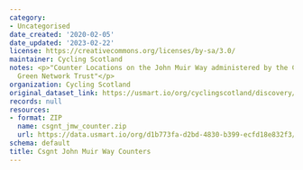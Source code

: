 ```yaml
---
category:
- Uncategorised
date_created: '2020-02-05'
date_updated: '2023-02-22'
license: https://creativecommons.org/licenses/by-sa/3.0/
maintainer: Cycling Scotland
notes: <p>"Counter Locations on the John Muir Way administered by the Central Scotland
  Green Network Trust"</p>
organization: Cycling Scotland
original_dataset_link: https://usmart.io/org/cyclingscotland/discovery/discovery-view-detail/f15da707-ae6a-4899-9d94-68e709e6160a
records: null
resources:
- format: ZIP
  name: csgnt_jmw_counter.zip
  url: https://data.usmart.io/org/d1b773fa-d2bd-4830-b399-ecfd18e832f3/resource?resourceGUID=6c02dce2-4593-45d9-baa0-477b7fb5e7ce
schema: default
title: Csgnt John Muir Way Counters
---
```

